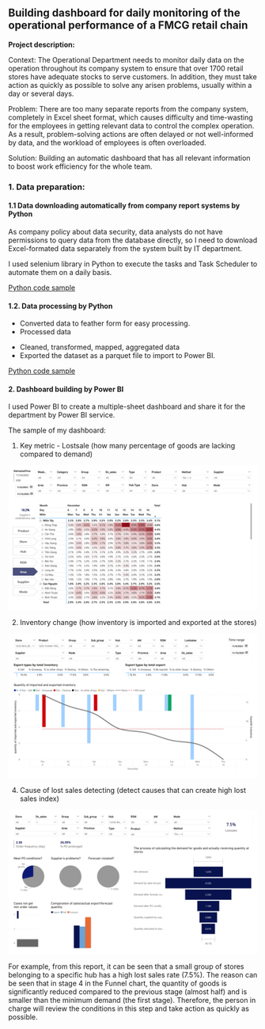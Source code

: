 ## Building dashboard for daily monitoring of the operational performance of a FMCG retail chain

**Project description:** 

Context: The Operational Department needs to monitor daily data on the operation throughout its company system to ensure that over 1700 retail stores have adequate stocks to serve customers. In addition, they must take action as quickly as possible to solve any arisen problems, usually within a day or several days.

Problem: There are too many separate reports from the company system, completely in Excel sheet format, which causes difficulty and time-wasting for the employees in getting relevant data to control the complex operation. As a result, problem-solving actions are often delayed or not well-informed by data, and the workload of employees is often overloaded.

Solution: Building an automatic dashboard that has all relevant information to boost work efficiency for the whole team.


### 1. Data preparation:

#### 1.1 Data downloading automatically from company report systems by Python

As company policy about data security, data analysts do not have permissions to query data from the database directly, so I need to download Excel-formated data separately from the system built by IT department.

I used selenium library in Python to execute the tasks and Task Scheduler to automate them on a daily basis.

[Python code sample](https://github.com/thaihiendo190699/thaihiendo190699.github.io/blob/main/POS-downloader-HIE.ipynb?short_path=d160d63)

#### 1.2. Data processing by Python

- Converted data to feather form for easy processing.
- Processed data
+ Cleaned, transformed, mapped, aggregated data
+ Exported the dataset as a parquet file to import to Power BI.

[Python code sample](https://github.com/thaihiendo190699/thaihiendo190699.github.io/blob/main/code_BI.ipynb)

#### 2. Dashboard building by Power BI

I used Power BI to create a multiple-sheet dashboard and share it for the department by Power BI service.

The sample of my dashboard: 

1) Key metric - Lostsale (how many percentage of goods are lacking compared to demand)

<img src="https://github.com/thaihiendo190699/thaihiendo190699.github.io/blob/main/BI1.png?raw=true"/>

2) Inventory change (how inventory is imported and exported at the stores)

<img src="https://github.com/thaihiendo190699/thaihiendo190699.github.io/blob/main/BI2.png?raw=true"/>

4) Cause of lost sales detecting (detect causes that can create high lost sales index)

<img src="https://github.com/thaihiendo190699/thaihiendo190699.github.io/blob/main/BI3.png?raw=true"/>

For example, from this report, it can be seen that a small group of stores belonging to a specific hub has a high lost sales rate (7.5%). The reason can be seen that in stage 4 in the Funnel chart, the quantity of goods is significantly reduced compared to the previous stage (almost half) and is smaller than the minimum demand (the first stage). Therefore, the person in charge will review the conditions in this step and take action as quickly as possible.


